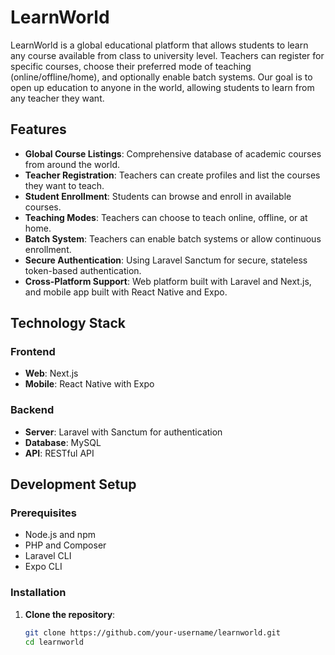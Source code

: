 # LearnWorld

LearnWorld is a global educational platform that allows students to learn any course available from class to university level. Teachers can register for specific courses, choose their preferred mode of teaching (online/offline/home), and optionally enable batch systems. Our goal is to open up education to anyone in the world, allowing students to learn from any teacher they want.

## Features

- **Global Course Listings**: Comprehensive database of academic courses from around the world.
- **Teacher Registration**: Teachers can create profiles and list the courses they want to teach.
- **Student Enrollment**: Students can browse and enroll in available courses.
- **Teaching Modes**: Teachers can choose to teach online, offline, or at home.
- **Batch System**: Teachers can enable batch systems or allow continuous enrollment.
- **Secure Authentication**: Using Laravel Sanctum for secure, stateless token-based authentication.
- **Cross-Platform Support**: Web platform built with Laravel and Next.js, and mobile app built with React Native and Expo.

## Technology Stack

### Frontend
- **Web**: Next.js
- **Mobile**: React Native with Expo

### Backend
- **Server**: Laravel with Sanctum for authentication
- **Database**: MySQL
- **API**: RESTful API

## Development Setup

### Prerequisites

- Node.js and npm
- PHP and Composer
- Laravel CLI
- Expo CLI

### Installation

1. **Clone the repository**:
   ```bash
   git clone https://github.com/your-username/learnworld.git
   cd learnworld